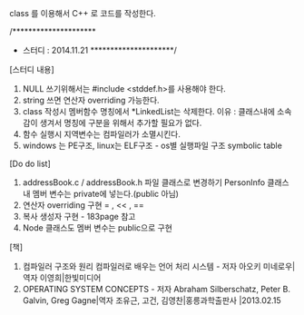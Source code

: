 class 를 이용해서  C++ 로 코드를 작성한다.

/*********************
* 스터디 : 2014.11.21 
*********************/

[스터디 내용]
1. NULL 쓰기위해서는 #include <stddef.h>를 사용해야 한다.
2. string 쓰면 연산자 overriding 가능한다.
3. class 작성시 멤버함수 명칭에서 *LinkedList는 삭제한다.
  이유 : 클래스내에 소속감이 생겨서 명칭에 구분을 위해서 추가할 필요가 없다.
4. 함수 실행시 지역변수는 컴파일러가 소멸시킨다.
5. windows 는 PE구조, linux는 ELF구조 - os별 실행파일 구조
  symbolic table

[Do do list]
1. addressBook.c / addressBook.h 파일 클래스로 변경하기
  PersonInfo 클래스내 멤버 변수는 private에 넣는다.(public 아님)
2. 연산자 overriding 구현
  = , << , ==
3. 복사 생성자 구현 - 183page 참고
4. Node 클래스도 멤버 변수는 public으로 구현

[책]
1. 컴파일러 구조와 원리 컴파일러로 배우는 언어 처리 시스템 - 저자 아오키 미네로우|역자 이영희|한빛미디어 
2. OPERATING SYSTEM CONCEPTS - 저자 Abraham Silberschatz, Peter B. Galvin, Greg Gagne|역자 조유근, 고건, 김영찬|홍릉과학출판사 |2013.02.15

  
